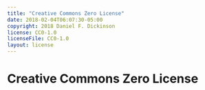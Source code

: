 ```yaml
---
title: "Creative Commons Zero License"
date: 2018-02-04T06:07:30-05:00
copyright: 2018 Daniel F. Dickinson
license: CC0-1.0
licenseFile: CC0-1.0
layout: license
---
```


# Creative Commons Zero License
